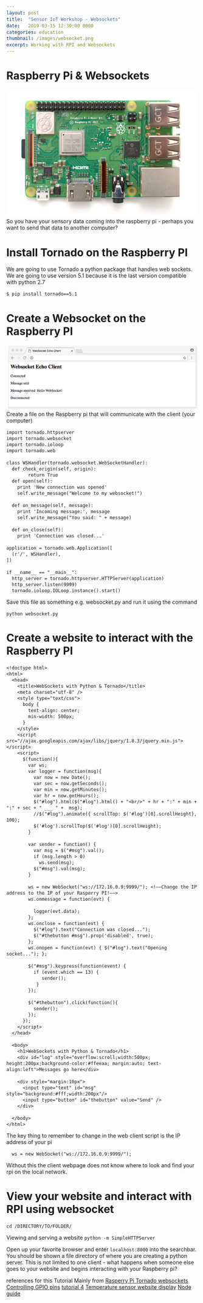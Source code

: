 ```yaml
---
layout: post
title:  "Sensor IoT Workshop - Websockets"
date:   2019-03-15 12:30:00 0000
categories: education
thumbnail: /images/websocket.png
excerpt: Working with RPI and Websockets
---
```


# Raspberry Pi & Websockets

![alt text](/images/rpi.png)
So you have your sensory data coming into the raspberry pi - perhaps you want to send that data to another computer?

# Install Tornado on the Raspberry PI

We are going to use Tornado a python package that handles web sockets.
We are going to use version 5.1 because it is the last version compatible with python 2.7
```
$ pip install tornado==5.1
```
# Create a Websocket on the Raspberry PI

![alt text](/images/websocket.png)
Create a file on the Raspberry pi that will communicate with the client (your computer)
```
import tornado.httpserver
import tornado.websocket
import tornado.ioloop
import tornado.web

class WSHandler(tornado.websocket.WebSocketHandler):
  def check_origin(self, origin):
        return True
  def open(self):
    print 'New connection was opened'
    self.write_message("Welcome to my websocket!")

  def on_message(self, message):
    print 'Incoming message:', message
    self.write_message("You said: " + message)

  def on_close(self):
    print 'Connection was closed...'

application = tornado.web.Application([
  (r'/', WSHandler),
])

if __name__ == "__main__":
  http_server = tornado.httpserver.HTTPServer(application)
  http_server.listen(9999)
  tornado.ioloop.IOLoop.instance().start()

```
Save this file as something e.g. websocket.py and run it using the command

```
python websocket.py
```
# Create a website to interact with the Raspberry PI
```
<!doctype html>
<html>
  <head>
    <title>WebSockets with Python & Tornado</title>
    <meta charset="utf-8" />
    <style type="text/css">
      body {
        text-align: center;
        min-width: 500px;
      }
    </style>
    <script src="//ajax.googleapis.com/ajax/libs/jquery/1.8.3/jquery.min.js"></script>
    <script>
      $(function(){
        var ws;
        var logger = function(msg){
          var now = new Date();
          var sec = now.getSeconds();
          var min = now.getMinutes();
          var hr = now.getHours();
          $("#log").html($("#log").html() + "<br/>" + hr + ":" + min + ":" + sec + " ___ " +  msg);
          //$("#log").animate({ scrollTop: $('#log')[0].scrollHeight}, 100);
          $('#log').scrollTop($('#log')[0].scrollHeight);
        }

        var sender = function() {
          var msg = $("#msg").val();
          if (msg.length > 0)
            ws.send(msg);
          $("#msg").val(msg);
        }

        ws = new WebSocket("ws://172.16.0.9:9999/"); <!––Change the IP address to the IP of your Rasperry PI!––>
        ws.onmessage = function(evt) {

          logger(evt.data);
        };
        ws.onclose = function(evt) {
          $("#log").text("Connection was closed...");
          $("#thebutton #msg").prop('disabled', true);
        };
        ws.onopen = function(evt) { $("#log").text("Opening socket..."); };

        $("#msg").keypress(function(event) {
          if (event.which == 13) {
             sender();
           }
        });

        $("#thebutton").click(function(){
          sender();
        });
      });
    </script>
  </head>

  <body>
    <h1>WebSockets with Python & Tornado</h1>
    <div id="log" style="overflow:scroll;width:500px; height:200px;background-color:#ffeeaa; margin:auto; text-align:left">Messages go here</div>

    <div style="margin:10px">
      <input type="text" id="msg" style="background:#fff;width:200px"/>
      <input type="button" id="thebutton" value="Send" />
    </div>

  </body>
</html>
```

The key thing to remember to change in the web client script is the IP address of your pi
```
  ws = new WebSocket("ws://172.16.0.9:9999/");
```
Without this the client webpage does not know where to look and find your rpi on the local network.

# View your website and interact with RPI using websocket
```
cd /DIRECTORY/TO/FOLDER/
```
Viewing and serving a website
```python -m SimpleHTTPServer ```

Open up your favorite browser and enter ``` localhost:8000 ``` into the searchbar. You should be shown a file directory of where you are creating a python server.
This is not limited to one client - what happens when someone else goes to your website and begins interacting with your Raspberry pi?

references for this Tutorial
Mainly from
[Rasperry Pi Tornado websockets](https://lowpowerlab.com/2013/01/17/raspberrypi-websockets-with-python-tornado/)
[Controlling GPIO pins](https://www.hackster.io/innat/raspberry-pi-websocket-acef41)
[tutorial 4](http://niltoid.com/blog/raspberry-pi-arduino-tornado/)
[Temperature sensor website display](https://gist.github.com/joewashear007/8276467)
[Node guide ](https://www.jaredwolff.com/raspberry-pi-getting-interactive-with-your-server-using-websockets/#show1)
